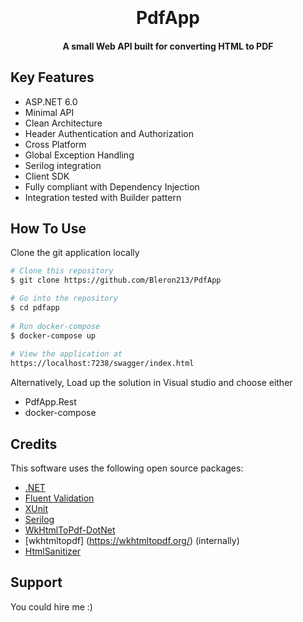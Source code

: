 
<h1 align="center">
  <br>
  <br>
    PdfApp
  <br>
</h1>

<h4 align="center"> A small Web API built for converting HTML to PDF</h4>

<p align="center">

## Key Features

* ASP.NET 6.0 
* Minimal API
* Clean Architecture
* Header Authentication and Authorization
* Cross Platform
* Global Exception Handling
* Serilog integration
* Client SDK 
* Fully compliant with Dependency Injection
* Integration tested with Builder pattern

## How To Use

Clone the git application locally

```bash
# Clone this repository
$ git clone https://github.com/Bleron213/PdfApp

# Go into the repository
$ cd pdfapp
  
# Run docker-compose
$ docker-compose up
  
# View the application at
https://localhost:7238/swagger/index.html
```
Alternatively, Load up the solution in Visual studio and choose either
  - PdfApp.Rest
  - docker-compose

## Credits

This software uses the following open source packages:

- [.NET](https://github.com/dotnet)
- [Fluent Validation](https://github.com/FluentValidation/FluentValidation)
- [XUnit](https://github.com/xunit/xunit)
- [Serilog](https://github.com/serilog/serilog)
- [WkHtmlToPdf-DotNet](https://github.com/HakanL/WkHtmlToPdf-DotNet)
- [wkhtmltopdf] (https://wkhtmltopdf.org/) (internally)
- [HtmlSanitizer](https://github.com/mganss/HtmlSanitizer)

## Support

You could hire me :)
